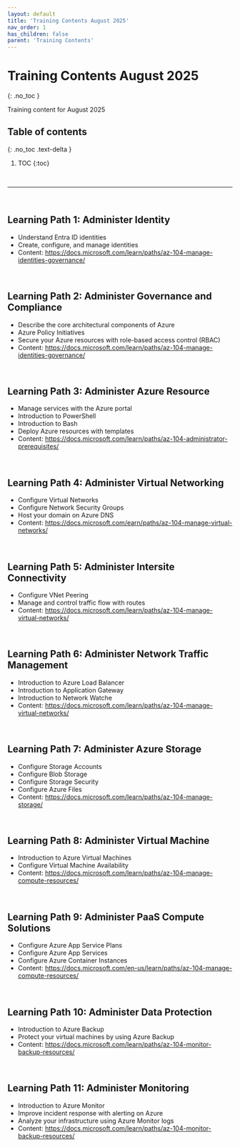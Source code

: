 ```yaml
---
layout: default
title: 'Training Contents August 2025'
nav_order: 1
has_children: false
parent: 'Training Contents'
---
```


# Training Contents August 2025
{: .no_toc }

Training content for August 2025

## Table of contents
{: .no_toc .text-delta }

1. TOC
{:toc}

<br/>

---

<br/>

## Learning Path 1:  Administer Identity

- Understand Entra ID identities
- Create, configure, and manage identities
- Content: https://docs.microsoft.com/learn/paths/az-104-manage-identities-governance/

<br>

## Learning Path 2: Administer Governance and Compliance

- Describe the core architectural components of Azure
- Azure Policy Initiatives
- Secure your Azure resources with role-based access control (RBAC)
- Content: https://docs.microsoft.com/learn/paths/az-104-manage-identities-governance/

<br>

## Learning Path 3: Administer Azure Resource

- Manage services with the Azure portal
- Introduction to PowerShell
- Introduction to Bash
- Deploy Azure resources with templates
- Content: https://docs.microsoft.com/learn/paths/az-104-administrator-prerequisites/

<br>

## Learning Path 4: Administer Virtual Networking

- Configure Virtual Networks
- Configure Network Security Groups
- Host your domain on Azure DNS
- Content: https://docs.microsoft.com/earn/paths/az-104-manage-virtual-networks/

<br>

## Learning Path 5: Administer Intersite Connectivity

- Configure VNet Peering
- Manage and control traffic flow with routes
- Content: https://docs.microsoft.com/learn/paths/az-104-manage-virtual-networks/

<br>

## Learning Path 6: Administer Network Traffic Management

- Introduction to Azure Load Balancer
- Introduction to Application Gateway
- Introduction to Network Watche
- Content: https://docs.microsoft.com/learn/paths/az-104-manage-virtual-networks/

<br>


## Learning Path 7: Administer Azure Storage

- Configure Storage Accounts
- Configure Blob Storage
- Configure Storage Security
- Configure Azure Files
- Content: https://docs.microsoft.com/learn/paths/az-104-manage-storage/

<br>


## Learning Path 8:  Administer Virtual Machine

- Introduction to Azure Virtual Machines
- Configure Virtual Machine Availability
- Content: https://docs.microsoft.com/learn/paths/az-104-manage-compute-resources/

<br>


## Learning Path 9: Administer PaaS Compute Solutions

- Configure Azure App Service Plans
- Configure Azure App Services
- Configure Azure Container Instances
- Content: https://docs.microsoft.com/en-us/learn/paths/az-104-manage-compute-resources/

<br>


## Learning Path 10: Administer Data Protection

- Introduction to Azure Backup
- Protect your virtual machines by using Azure Backup
- Content: https://docs.microsoft.com/learn/paths/az-104-monitor-backup-resources/


<br>


## Learning Path 11: Administer Monitoring

- Introduction to Azure Monitor
- Improve incident response with alerting on Azure
- Analyze your infrastructure using Azure Monitor logs
- Content: https://docs.microsoft.com/learn/paths/az-104-monitor-backup-resources/

<br>



